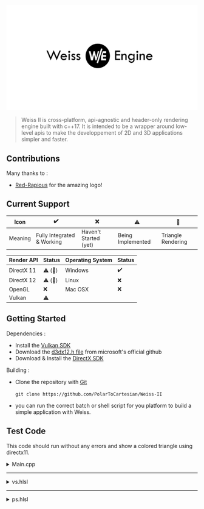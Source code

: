 ![Weiss Logo](logo.png)

> Weiss II is cross-platform, api-agnostic and header-only rendering engine built with c++17. It is intended to be a wrapper around low-level apis to make the developpement of 2D and 3D applications simpler and faster.

## Contributions

Many thanks to :

  + [Red-Rapious](https://github.com/Red-Rapious) for the amazing logo!

## Current Support

| Icon    | :heavy_check_mark:         | :x:                   | :warning:         | :small_red_triangle: |
| ------- | -------------------------- | --------------------- | ----------------- | -------------------- |
| Meaning | Fully Integrated & Working | Haven't Started (yet) | Being Implemented | Triangle Rendering   |

| Render API | Status                            | Operating System | Status             |
| ---------- | --------------------------------- | ---------------- | ------------------ |
| DirectX 11 | :warning: (:small_red_triangle:)  | Windows          | :heavy_check_mark: |
| DirectX 12 | :warning: (:small_red_triangle:)  | Linux            | :x:                |
| OpenGL     | :x:                               | Mac OSX          | :x:                |
| Vulkan     | :warning:                         | | |

## Getting Started

Dependencies :

+ Install the [Vulkan SDK](https://www.lunarg.com/vulkan-sdk/)
+ Download the [d3dx12.h file](https://github.com/microsoft/DirectX-Graphics-Samples/blob/master/Libraries/D3DX12/d3dx12.h) from microsoft's official github
+ Download & Install the [DirectX SDK](https://www.microsoft.com/en-us/download/details.aspx?id=6812)

Building :

+ Clone the repository with [Git](https://git-scm.com/)

  ```git clone https://github.com/PolarToCartesian/Weiss-II```

+ you can run the correct batch or shell script for you platform to build a simple application with Weiss.

## Test Code

This code should run without any errors and show a colored triangle using directx11.

<details>
  <summary>Main.cpp</summary>


```c++
#include "Weiss.hpp"

struct Vertex {
	Vec3f position;
	Vec3f color;
};

int main() {
	ENABLE_CONSOLE();

	try {
		WindowHandle    window    = Window::Create({1920u, 1080u});
		RenderAPIHandle renderAPI = RenderAPI::Create(RenderAPIName::DIRECTX11);

		std::vector<RenderPipelineDesc> pipelineDescs{
			RenderPipelineDesc{"vs.hlsl", {
				{ "POSITION", ShaderInputElementType::VECTOR_3D_FLOAT_32 },
				{ "COLOR",    ShaderInputElementType::VECTOR_3D_FLOAT_32 }
			}, "ps.hlsl", { 0u }, PrimitiveTopology::TRIANGLES}
		};

		renderAPI->InitRenderAPI(window);

		renderAPI->InitPipelines(pipelineDescs);

		std::array<Vertex, 3u> vertices{
			Vertex{Vec3f{+0.0f, +1.0f, 0.5f}, Vec3f{1.0f, 0.0f, 0.0f}},
			Vertex{Vec3f{+1.0f, -1.0f, 0.5f}, Vec3f{0.0f, 1.0f, 0.0f}},
			Vertex{Vec3f{-1.0f, -1.0f, 0.5f}, Vec3f{0.0f, 0.0f, 1.0f}},
		};

		std::array<uint32_t, 3u> indices{ 0u, 1u, 2u };

		Drawable drawable{
			0u,
			renderAPI->CreateVertexBuffer(vertices.size(), sizeof(Vertex)),
			renderAPI->CreateIndexBuffer(indices.size())
		};

		renderAPI->GetVertexBuffer(drawable.vertexBufferIndex).Set(vertices);
		renderAPI->GetIndexBuffer(drawable.indexBufferIndex.value()).Set(indices);

		while (window->IsRunning()) {
			window->Update();

			cam.HandleKeyboardInputs(window->GetKeyboard(), 0.1f, 'W', 'S', 'A', 'D', VK_SPACE, VK_SHIFT);
			renderAPI->GetVertexBuffer(drawable.vertexBufferIndex).Update();
			renderAPI->GetIndexBuffer(drawable.indexBufferIndex.value()).Update();
			cam.CalculateTransform();

			renderAPI->BeginDrawing();
			renderAPI->Draw(drawable, indices.size());
			renderAPI->EndDrawing();
			
			renderAPI->Present(false);
		}
	} catch (const std::runtime_error& e) {
		std::cout << e.what() << '\n';
	}
}
```
</details>

---

<details>
  <summary>vs.hlsl</summary>

```hlsl
struct VSOUT
{
    float4 out_position : SV_POSITION;
    float4 out_color : COLOR;
};

VSOUT main(float3 position : POSITION, float3 color : COLOR)
{
    VSOUT _out;
    _out.out_position = float4(position, 1.0f);
    _out.out_color = float4(color, 1.0f);

    return _out;
}
```
</details>

---

<details>
  <summary>ps.hlsl</summary>

```hlsl
float4 main(float4 position : SV_POSITION, float4 color : COLOR) : SV_TARGET
{
    return color;
}
```
</details>

